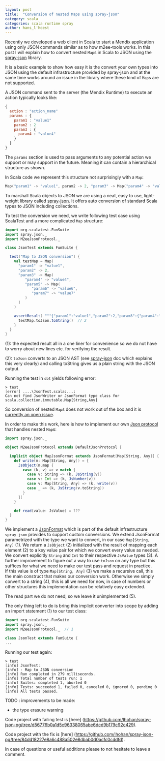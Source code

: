 ```yaml
---
layout: post
title:  "Conversion of nested Maps using spray-json"
category: scala
categories: scala runtime spray
author: hans_l'hoest
---
```


Recently we developed a web client in Scala to start a Mendix application using only JSON commands similar as to how m2ee-tools works.
In this post I will explain how to convert nested `Map`s in Scala to JSON using the [spray-json](https://github.com/spray/spray-json) library.

It is a basic example to show how easy it is the convert your own types into JSON using the default infrastructure provided by spray-json and
at the same time works around an issue in the library where these kind of `Map`s are not supported.

A JSON command sent to the server (the Mendix Runtime) to execute an action typically looks like:

```javascript
{
  action : "action_name"
  params : {
    param1 : "value1"
    param2 : 2
    param3 : {
      param4 : "value4"
    }
  }
}
```

The `params` section is used to pass arguments to any potential action we support or may support in the future.
Meaning it can contain a hierarchical structure as shown.

In Scala code we represent this structure not surprisingly with a `Map`:

```scala
Map("param1" -> "value1", param2 -> 2, "param3" -> Map("param4" -> "value4"))
```

To marshall Scala objects to JSON we are using a neat, easy to use, light-weight library called [spray-json](https://github.com/spray/spray-json).
It offers auto conversion of standard Scala types to JSON including collections.

To test the conversion we need, we write following test case using ScalaTest and a more complicated `Map` structure:

```scala
import org.scalatest.FunSuite
import spray.json._
import M2eeJsonProtocol._

class JsonTest extends FunSuite {

  test("Map to JSON conversion") {
    val testMap = Map(
      "param1" -> "value1",
      "param2" -> 2,
      "param3" -> Map(
         "param4" -> "value4",
         "param5" -> Map(
            "param6" -> "value6",
            "param7" -> "value7"
         )
      )
    )

    assertResult( """{"param1":"value1","param2":2,"param3":{"param4":"value4","param5":{"param6":"value6","param7":"value7"}}}""") {  // 1
      testMap.toJson.toString()  // 2
    }
  }
}
```

(1): the expected result all in a one liner for convenience so we do not have to worry about new lines etc. for verifying the result.

(2): `toJson` converts to an JSON AST (see [spray-json](https://github.com/spray/spray-json) doc which explains this very clearly) and calling toString gives us a plain string with the JSON output.

Running the test in `sbt` yields following error:

```
> test
[error] ....\JsonTest.scala:...:
Can not find JsonWriter or JsonFormat type class for scala.collection.immutable.Map[String,Any]
```

So conversion of nested `Map`s does not work out of the box and it is [currently an open issue](https://github.com/spray/spray-json/issues/33).

In order to make this work, here is how to implement our own [Json protocol](https://github.com/spray/spray-json#jsonprotocol) that handles nested `Map`s:

```scala
import spray.json._

object M2eeJsonProtocol extends DefaultJsonProtocol {

  implicit object MapJsonFormat extends JsonFormat[Map[String, Any]] { // 1
    def write(m: Map[String, Any]) = {
      JsObject(m.map {                                                 // 2
        case (k, v) => v match {
          case v: String => (k, JsString(v))                           // 3
          case v: Int => (k, JsNumber(v))
          case v: Map[String, Any] => (k, write(v))                    // 4
          case _ => (k, JsString(v.toString))                          // 5
        }
      })
    }

    def read(value: JsValue) = ???                                     // 6
  }
}
```

We implement a [JsonFormat](https://github.com/spray/spray-json#jsonprotocol) which is part of the default infrastructure `spray-json` provides to support custom conversions. 
We extend JsonFormat parametrized with the type we want to convert, in our case `Map[String, Any]` (1). 
We return a `JsObject` (2) initialized with the result of mapping each element (2) to a key value pair for which we convert every value as needed. 
We convert explicitly `String` and `Int` to their respective `JsValue` types (3). A further improvement to figure out a way to use `toJson` on any type but this suffices for what we need to make our test pass and request in practice.  
If this value is of type `Map[String, Any]` (3) we make a recursive call, this the main construct that makes our conversion work. 
Otherwise we simply convert to a string (4), this is all we need for now, in case of numbers or other structures this implementation can be relatively easy extended.

The read part we do not need, so we leave it unimplemented (5).     

The only thing left to do is bring this implicit converter into scope by adding an import statement (1) to our test class:

```scala
import org.scalatest.FunSuite
import spray.json._
import M2eeJsonProtocol._  // 1

class JsonTest extends FunSuite {
...
```


Running our test again:

```
> test
[info] JsonTest:
[info] - Map to JSON conversion
[info] Run completed in 279 milliseconds.
[info] Total number of tests run: 1
[info] Suites: completed 1, aborted 0
[info] Tests: succeeded 1, failed 0, canceled 0, ignored 0, pending 0
[info] All tests passed.
```

TODO : improvements to be made:

* the type erasure warning

Code project with failing test is [here] (https://github.com/lhohan/spray-json-pg/tree/d56776b0a1d5c96338065abe6dcd9b179c92c429).

Code project with the fix is [here] (https://github.com/lhohan/spray-json-pg/tree/84dd18227e8a6c488a502e8dbab0d0acfc0cddfd).

In case of questions or useful additions please to not hesitate to leave a comment.
